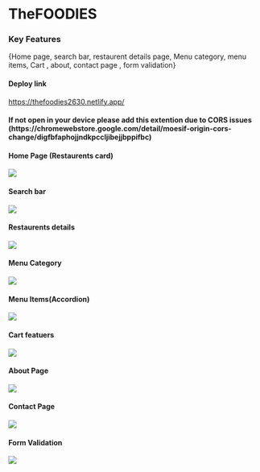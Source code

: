 # TheFOODIES

<h3>Key Features</h3>
<p>{Home page, search bar, restaurent details page, Menu category, menu items, Cart , about, contact page , form validation}</p>
<h4>Deploy link</h4>

<a>https://thefoodies2630.netlify.app/</a>

<h4>If not open in your device please add this extention due to CORS issues (https://chromewebstore.google.com/detail/moesif-origin-cors-change/digfbfaphojjndkpccljibejjbppifbc)</h4>

<h4>Home Page (Restaurents card)</h4>
<img src="https://github.com/dvverma03/TheFOODIES/assets/116081426/e3ed5231-13b1-4433-acf2-3d7e4679b13a">

<h4>Search bar</h4>
<img src="https://github.com/dvverma03/TheFOODIES/assets/116081426/a4d6af61-b810-4f57-8d95-bf96fcc33161">

<h4>Restaurents details</h4>
<img src="https://github.com/dvverma03/TheFOODIES/assets/116081426/6db5b0de-eac6-4489-8fd9-ed23fe14081c">


<h4>Menu Category</h4>
<img src="https://github.com/dvverma03/TheFOODIES/assets/116081426/47163c21-273d-440d-b189-6dce5bf0de71">

<h4>Menu Items(Accordion)</h4>
<img src="https://github.com/dvverma03/TheFOODIES/assets/116081426/bc94a06e-7efd-4035-8797-ffc490bb6da1">

<h4>Cart featuers</h4>
<img src="https://github.com/dvverma03/TheFOODIES/assets/116081426/93fbf3f6-5353-4eed-899f-f247da1b36e5">

<h4>About Page </h4>
<img src="https://github.com/dvverma03/TheFOODIES/assets/116081426/ab80c86f-0e83-4dec-a695-d5ab857a60e1">

<h4>Contact Page</h4>
<img src="https://github.com/dvverma03/TheFOODIES/assets/116081426/0db44f02-389c-4700-a85f-3a35288115a0">

<h4>Form Validation</h4>
<img src="https://github.com/dvverma03/TheFOODIES/assets/116081426/0e7208e7-f42d-4fd8-9097-478be0eeb4d3">

